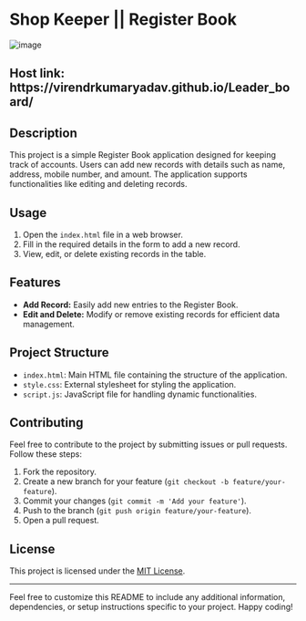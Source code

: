 # Shop Keeper || Register Book

![image](https://github.com/VirendrKumarYadav/Leader_board/assets/87600216/c64760bd-019f-4805-9f64-eeef2a8fb6f9)

<h2>Host link: https://virendrkumaryadav.github.io/Leader_board/</h2>   


## Description

This project is a simple Register Book application designed for keeping track of accounts. Users can add new records with details such as name, address, mobile number, and amount. The application supports functionalities like editing and deleting records.

## Usage

1. Open the `index.html` file in a web browser.
2. Fill in the required details in the form to add a new record.
3. View, edit, or delete existing records in the table.

## Features

- **Add Record:** Easily add new entries to the Register Book.
- **Edit and Delete:** Modify or remove existing records for efficient data management.

## Project Structure

- `index.html`: Main HTML file containing the structure of the application.
- `style.css`: External stylesheet for styling the application.
- `script.js`: JavaScript file for handling dynamic functionalities.

## Contributing

Feel free to contribute to the project by submitting issues or pull requests. Follow these steps:

1. Fork the repository.
2. Create a new branch for your feature (`git checkout -b feature/your-feature`).
3. Commit your changes (`git commit -m 'Add your feature'`).
4. Push to the branch (`git push origin feature/your-feature`).
5. Open a pull request.

## License

This project is licensed under the [MIT License](./LICENSE).

---

Feel free to customize this README to include any additional information, dependencies, or setup instructions specific to your project. Happy coding!
